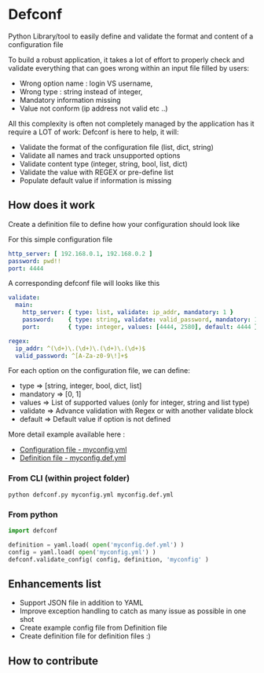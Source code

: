 # Defconf
Python Library/tool to easily define and validate the format and content of a configuration file

To build a robust application, it takes a lot of effort to properly check and
validate everything that can goes wrong within an input file filled by users:
- Wrong option name : login VS username,
- Wrong type : string instead of integer,
- Mandatory information missing
- Value not conform (ip address not valid etc ..)

All this complexity is often not completely managed by the application has it
require a LOT of work:
Defconf is here to help, it will:
+ Validate the format of the configuration file (list, dict, string)
+ Validate all names and track unsupported options
+ Validate content type (integer, string, bool, list, dict)
+ Validate the value with REGEX or pre-define list
+ Populate default value if information is missing

## How does it work
Create a definition file to define how your configuration should look like

For this simple configuration file
```yaml
http_server: [ 192.168.0.1, 192.168.0.2 ]
password: pwd!!
port: 4444
```

A corresponding defconf file will looks like this
```yaml
validate:
  main:
    http_server: { type: list, validate: ip_addr, mandatory: 1 }
    password:    { type: string, validate: valid_password, mandatory: 1 }
    port:        { type: integer, values: [4444, 2580], default: 4444 }

regex:
  ip_addr: ^(\d+)\.(\d+)\.(\d+)\.(\d+)$
  valid_password: ^[A-Za-z0-9\!]+$
```
For each option on the configuration file, we can define:
- type => [string, integer, bool, dict, list]
- mandatory => [0, 1]
- values => List of supported values (only for integer, string and list type)
- validate => Advance validation with Regex or with another validate block
- default => Default value if option is not defined

More detail example available here :
- [Configuration file - myconfig.yml]( https://github.com/dgarros/defconf/blob/master/myconfig.yml)
- [Definition file - myconfig.def.yml]( https://github.com/dgarros/defconf/blob/master/myconfig.def.yml)

### From CLI (within project folder)
    python defconf.py myconfig.yml myconfig.def.yml

### From python
```python
import defconf

definition = yaml.load( open('myconfig.def.yml') )
config = yaml.load( open('myconfig.yml') )
defconf.validate_config( config, definition, 'myconfig' )
```

## Enhancements list
- Support JSON file in addition to YAML
- Improve exception handling to catch as many issue as possible in one shot
- Create example config file from Definition file
- Create definition file for definition files :)

## How to contribute

